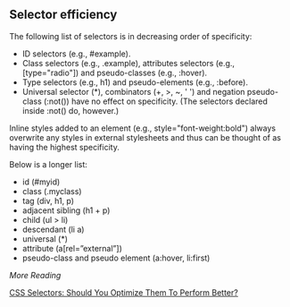 ## Selector efficiency

The following list of selectors is in decreasing order of specificity:
* ID selectors (e.g., #example).
* Class selectors (e.g., .example), attributes selectors (e.g., [type="radio"]) and pseudo-classes (e.g., :hover).
* Type selectors (e.g., h1) and pseudo-elements (e.g., :before).
* Universal selector (*), combinators (+, >, ~, ' ') and negation pseudo-class (:not()) have no effect on specificity. (The selectors declared inside :not() do, however.)

Inline styles added to an element (e.g., style="font-weight:bold") always overwrite any styles in external stylesheets and thus can be thought of as having the highest specificity.

Below is a longer list:
* id (#myid)
* class (.myclass)
* tag (div, h1, p)
* adjacent sibling (h1 + p)
* child (ul > li)
* descendant (li a)
* universal (*)
* attribute (a[rel=”external”])
* pseudo-class and pseudo element (a:hover, li:first)

*More Reading*

[CSS Selectors: Should You Optimize Them To Perform Better?](http://vanseodesign.com/css/css-selector-performance/)



